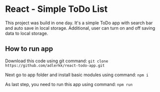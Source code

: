# React - Simple ToDo List
This project was build in one day.
It's a simple ToDo app with search bar and auto save in local storage.
Additional, user can turn on and off saving data to local storage.

## How to run app
Download this code using git command:
`git clone https://github.com/adlerkk/react-todo-app.git`

Next go to app folder and install basic modules using command:
`npm i`

As last step, you need to run this app using command:
`npm run`
